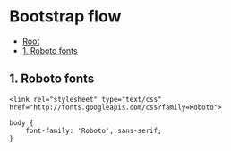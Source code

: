 # Bootstrap flow

*   [Root](../README.md)
*   [1. Roboto fonts](#a1)

<h2 id="a1">1. Roboto fonts</h2>

```
<link rel="stylesheet" type="text/css" href="http://fonts.googleapis.com/css?family=Roboto">

body {
	font-family: 'Roboto', sans-serif;
}
```








